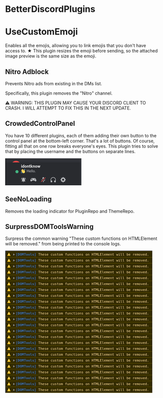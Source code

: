 # BetterDiscordPlugins

# UseCustomEmoji
Enables all the emojis, allowing you to link emojis that you don't have access to.
★ This plugin resizes the emoji before sending, so the attached image preview is the same size as the emoji.

## Nitro Adblock
Prevents Nitro ads from existing in the DMs list.

Specifically, this plugin removes the "Nitro" channel.

⚠️ WARNING: THIS PLUGIN MAY CAUSE YOUR DISCORD CLIENT TO CRASH. I WILL ATTEMPT TO FIX THIS IN THE NEXT UPDATE.

## CrowdedControlPanel
You have 10 different plugins, each of them adding their own button to the control panel at the bottom-left corner. That's a lot of buttons. Of course, fitting all that on one row breaks everyone's eyes. This plugin tries to solve that by placing the username and the buttons on separate lines.

![Screenshot for CrowdedControlPanel](/CrowdedControlPanel/CrowdedControlPanel_01.png?raw=true "Screenshot for CrowdedControlPanel")

## SeeNoLoading
Removes the loading indicator for PluginRepo and ThemeRepo.

## SurpressDOMToolsWarning
Surpress the common warning "These custom functions on HTMLElement will be removed." from being printed to the console logs.

![Screenshot of warning for SurpressDOMToolsWarning](/SurpressDOMToolsWarning/warning.png?raw=true "Screenshot for SurpressDOMToolsWarning")
